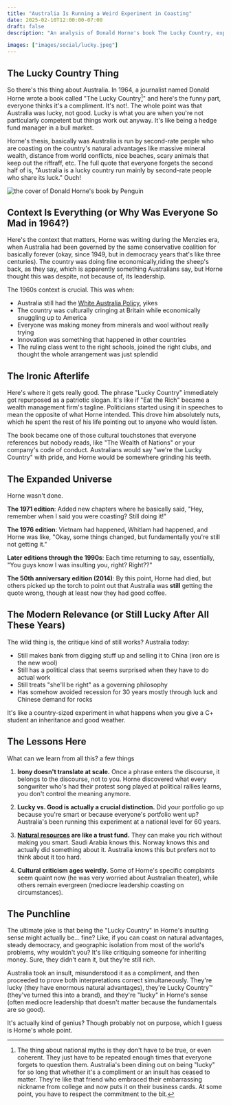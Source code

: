 ```yaml
---
title: "Australia Is Running a Weird Experiment in Coasting"
date: 2025-02-10T12:00:00-07:00
draft: false
description: "An analysis of Donald Horne's book The Lucky Country, exploring his original critique of Australia as a nation coasting on luck and how this ironic insult was transformed into a national slogan."

images: ["images/social/lucky.jpeg"]
---
```


## The Lucky Country Thing

So there's this thing about Australia. In 1964, a journalist named Donald Horne wrote a book called "The Lucky Country[^1]" and here's the funny part, everyone thinks it's a compliment. It's not!. The whole point was that Australia was lucky, not good. Lucky is what you are when you're not particularly competent but things work out anyway. It's like being a hedge fund manager in a bull market.

Horne's thesis, basically was Australia is run by second-rate people who are coasting on the country's natural advantages like massive mineral wealth, distance from world conflicts, nice beaches, scary animals that keep out the riffraff, etc. The full quote that everyone forgets the second half of is, "Australia is a lucky country run mainly by second-rate people who share its luck." Ouch!

![the cover of Donald Horne's book by Penguin](/images/lucky-country.webp "Lucky Country™")

## Context Is Everything (or Why Was Everyone So Mad in 1964?)

Here's the context that matters, Horne was writing during the Menzies era, when Australia had been governed by the same conservative coalition for basically forever (okay, since 1949, but in democracy years that's like three centuries). The country was doing fine economically,riding the sheep's back, as they say, which is apparently something Australians say, but Horne thought this was despite, not because of, its leadership.

The 1960s context is crucial. This was when:

- Australia still had the [White Australia Policy](https://www.nma.gov.au/defining-moments/resources/white-australia-policy), yikes
- The country was culturally cringing at Britain while economically snuggling up to America
- Everyone was making money from minerals and wool without really trying
- Innovation was something that happened in other countries
- The ruling class went to the right schools, joined the right clubs, and thought the whole arrangement was just splendid

## The Ironic Afterlife

Here's where it gets really good. The phrase "Lucky Country" immediately got repurposed as a patriotic slogan. It's like if "Eat the Rich" became a wealth management firm's tagline. Politicians started using it in speeches to mean the opposite of what Horne intended. This drove him absolutely nuts, which he spent the rest of his life pointing out to anyone who would listen.

The book became one of those cultural touchstones that everyone references but nobody reads, like "The Wealth of Nations" or your company's code of conduct. Australians would say "we're the Lucky Country" with pride, and Horne would be somewhere grinding his teeth.

## The Expanded Universe

Horne wasn't done.

**The 1971 edition**: Added new chapters where he basically said, "Hey, remember when I said you were coasting? Still doing it!"

**The 1976 edition**: Vietnam had happened, Whitlam had happened, and Horne was like, "Okay, some things changed, but fundamentally you're still not getting it."

**Later editions through the 1990s**: Each time returning to say, essentially, "You guys know I was insulting you, right? Right??"

**The 50th anniversary edition (2014)**: By this point, Horne had died, but others picked up the torch to point out that Australia was **still** getting the quote wrong, though at least now they had good coffee.

## The Modern Relevance (or Still Lucky After All These Years)

The wild thing is, the critique kind of still works? Australia today:

- Still makes bank from digging stuff up and selling it to China (iron ore is the new wool)
- Still has a political class that seems surprised when they have to do actual work
- Still treats "she'll be right" as a governing philosophy
- Has somehow avoided recession for 30 years mostly through luck and Chinese demand for rocks

It's like a country-sized experiment in what happens when you give a C+ student an inheritance and good weather.

## The Lessons Here

What can we learn from all this? a few things

1. **Irony doesn't translate at scale.** Once a phrase enters the discourse, it belongs to the discourse, not to you. Horne discovered what every songwriter who's had their protest song played at political rallies learns, you don't control the meaning anymore.

2. **Lucky vs. Good is actually a crucial distinction.** Did your portfolio go up because you're smart or because everyone's portfolio went up? Australia's been running this experiment at a national level for 60 years.

3. **[Natural resources](https://melbourneinstitute.unimelb.edu.au/publications/working-papers/search/result?paper=2156386) are like a trust fund.** They can make you rich without making you smart. Saudi Arabia knows this. Norway knows this and actually did something about it. Australia knows this but prefers not to think about it too hard.

4. **Cultural criticism ages weirdly.** Some of Horne's specific complaints seem quaint now (he was very worried about Australian theater), while others remain evergreen (mediocre leadership coasting on circumstances).

## The Punchline

The ultimate joke is that being the "Lucky Country" in Horne's insulting sense might actually be... fine? Like, if you can coast on natural advantages, steady democracy, and geographic isolation from most of the world's problems, why wouldn't you? It's like critiquing someone for inheriting money. Sure, they didn't earn it, but they're still rich.

Australia took an insult, misunderstood it as a compliment, and then proceeded to prove both interpretations correct simultaneously. They're lucky (they have enormous natural advantages), they're Lucky Country™ (they've turned this into a brand), and they're "lucky" in Horne's sense (often mediocre leadership that doesn't matter because the fundamentals are so good).

It's actually kind of genius? Though probably not on purpose, which I guess is Horne's whole point.

[^1]: The thing about national myths is they don't have to be true, or even coherent. They just have to be repeated enough times that everyone forgets to question them. Australia's been dining out on being "lucky" for so long that whether it's a compliment or an insult has ceased to matter. They're like that friend who embraced their embarrassing nickname from college and now puts it on their business cards. At some point, you have to respect the commitment to the bit.
